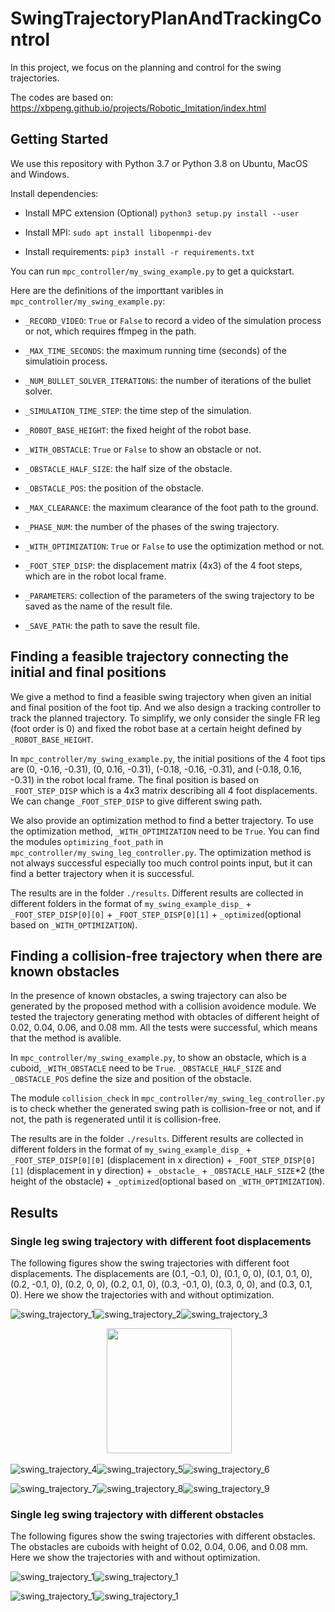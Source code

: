# SwingTrajectoryPlanAndTrackingControl

In this project, we focus on the planning and control for the swing trajectories.

The codes are based on: <https://xbpeng.github.io/projects/Robotic_Imitation/index.html>

## Getting Started

We use this repository with Python 3.7 or Python 3.8 on Ubuntu, MacOS and Windows.

Install dependencies:

- Install MPC extension (Optional) `python3 setup.py install --user`

- Install MPI: `sudo apt install libopenmpi-dev`

- Install requirements: `pip3 install -r requirements.txt`

You can run `mpc_controller/my_swing_example.py` to get a quickstart.

Here are the definitions of the importtant varibles in `mpc_controller/my_swing_example.py`:

- `_RECORD_VIDEO`: `True` or `False` to record a video of the simulation process or not, which requires ffmpeg in the path.

- `_MAX_TIME_SECONDS`: the maximum running time (seconds) of the simulatioin process.

- `_NUM_BULLET_SOLVER_ITERATIONS`: the number of iterations of the bullet solver.

- `_SIMULATION_TIME_STEP`: the time step of the simulation.

- `_ROBOT_BASE_HEIGHT`: the fixed height of the robot base.

- `_WITH_OBSTACLE`: `True` or `False` to show an obstacle or not.

- `_OBSTACLE_HALF_SIZE`: the half size of the obstacle.

- `_OBSTACLE_POS`: the position of the obstacle.

- `_MAX_CLEARANCE`: the maximum clearance of the foot path to the ground.

- `_PHASE_NUM`: the number of the phases of the swing trajectory.

- `_WITH_OPTIMIZATION`: `True` or `False` to use the optimization method or not.

- `_FOOT_STEP_DISP`: the displacement matrix (4x3) of the 4 foot steps, which are in the robot local frame.

- `_PARAMETERS`: collection of the parameters of the swing trajectory to be saved as the name of the result file.

- `_SAVE_PATH`: the path to save the result file.

## Finding a feasible trajectory connecting the initial and final positions

We give a method to find a feasible swing trajectory when given an initial and final position of the foot tip. And we also design a tracking controller to track the planned trajectory. To simplify, we only consider the single FR leg (foot order is 0) and fixed the robot base at a certain height defined by `_ROBOT_BASE_HEIGHT`.

In `mpc_controller/my_swing_example.py`, the initial positions of the 4 foot tips are (0, -0.16, -0.31), (0, 0.16, -0.31), (-0.18, -0.16, -0.31), and (-0.18, 0.16, -0.31) in the robot local frame. The final position is based on `_FOOT_STEP_DISP` which is a 4x3 matrix describing all 4 foot displacements. We can change `_FOOT_STEP_DISP` to give different swing path.

We also provide an optimization method to find a better trajectory. To use the optimization method, `_WITH_OPTIMIZATION` need to be `True`. You can find the modules `optimizing_foot_path` in `mpc_controller/my_swing_leg_controller.py`. The optimization method is not always successful especially too much control points input, but it can find a better trajectory when it is successful.

The results are in the folder `./results`. Different results are collected in different folders in the format of `my_swing_example_disp_` + `_FOOT_STEP_DISP[0][0]` + `_FOOT_STEP_DISP[0][1]` + `_optimized`(optional based on `_WITH_OPTIMIZATION`).

## Finding a collision-free trajectory when there are known obstacles

In the presence of known obstacles, a swing trajectory can also be generated by the proposed method with a collision avoidence module. We tested the trajectory generating method with obtacles of different height of 0.02, 0.04, 0.06, and 0.08 mm. All the tests were successful, which means that the method is avalible.

In `mpc_controller/my_swing_example.py`, to show an obstacle, which is a cuboid, `_WITH_OBSTACLE` need to be `True`. `_OBSTACLE_HALF_SIZE` and `_OBSTACLE_POS` define the size and position of the obstacle.

The module `collision_check` in `mpc_controller/my_swing_leg_controller.py` is to check whether the generated swing path is collision-free or not, and if not, the path is regenerated until it is collision-free.

The results are in the folder `./results`. Different results are collected in different folders in the format of `my_swing_example_disp_` + `_FOOT_STEP_DISP[0][0]` (displacement in x direction) + `_FOOT_STEP_DISP[0][1]` (displacement in y direction) + `_obstacle_` + `_OBSTACLE_HALF_SIZE`*2 (the height of the obstacle) + `_optimized`(optional based on `_WITH_OPTIMIZATION`).

## Results

### Single leg swing trajectory with different foot displacements

The following figures show the swing trajectories with different foot displacements. The displacements are (0.1, -0.1, 0), (0.1, 0, 0), (0.1, 0.1, 0), (0.2, -0.1, 0), (0.2, 0, 0), (0.2, 0.1, 0), (0.3, -0.1, 0), (0.3, 0, 0), and (0.3, 0.1, 0). Here we show the trajectories with and without optimization.

![swing_trajectory_1](./results/my_swing_example_disp_0.10_-0.10_optimized/path_disp_0.10_-0.10_optimized.png)![swing_trajectory_2](./results/my_swing_example_disp_0.10_0.00_optimized/path_disp_0.10_0.00_optimized.png)![swing_trajectory_3](./results/my_swing_example_disp_0.10_0.10_optimized/path_disp_0.10_0.10_optimized.png)

<center class="half">
<img src="https://img-blog.csdnimg.cn/2019012511060017.png" width=00/>
<img src="https://img-blog.csdnimg.cn/2019012511060017.png" width=200/>
</center>

![swing_trajectory_4](./results/my_swing_example_disp_0.20_-0.10_optimized/path_disp_0.20_-0.10_optimized.png)![swing_trajectory_5](./results/my_swing_example_disp_0.20_0.00_optimized/path_disp_0.20_0.00_optimized.png)![swing_trajectory_6](./results/my_swing_example_disp_0.20_0.10_optimized/path_disp_0.20_0.10_optimized.png)

![swing_trajectory_7](./results/my_swing_example_disp_0.30_-0.10_optimized/path_disp_0.30_-0.10_optimized.png)![swing_trajectory_8](./results/my_swing_example_disp_0.30_0.00_optimized/path_disp_0.30_0.00_optimized.png)![swing_trajectory_9](./results/my_swing_example_disp_0.30_0.10_optimized/path_disp_0.30_0.10_optimized.png)

### Single leg swing trajectory with different obstacles

The following figures show the swing trajectories with different obstacles. The obstacles are cuboids with height of 0.02, 0.04, 0.06, and 0.08 mm. Here we show the trajectories with and without optimization.

![swing_trajectory_1](./results/my_swing_example_disp_0.30_0.00_obstacle_0.02/my_swing_example_disp_0.30_0.00_obstacle_0.02.png)![swing_trajectory_1](./results/my_swing_example_disp_0.30_0.00_obstacle_0.04/my_swing_example_disp_0.30_0.00_obstacle_0.04.png)

![swing_trajectory_1](./results/my_swing_example_disp_0.30_0.00_obstacle_0.06/my_swing_example_disp_0.30_0.00_obstacle_0.06.png)![swing_trajectory_1](./results/my_swing_example_disp_0.30_0.00_obstacle_0.08/my_swing_example_disp_0.30_0.00_obstacle_0.08.png)
